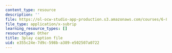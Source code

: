 ```yaml
---
content_type: resource
description: ''
file: https://ol-ocw-studio-app-production.s3.amazonaws.com/courses/6-890-algorithmic-lower-bounds-fun-with-hardness-proofs-fall-2014/e355c24e7d9c598ba389e502507a0722_KU8I8LjnQgE.vtt
file_type: application/x-subrip
learning_resource_types: []
resourcetype: Other
title: 3play caption file
uid: e355c24e-7d9c-598b-a389-e502507a0722
---
```

